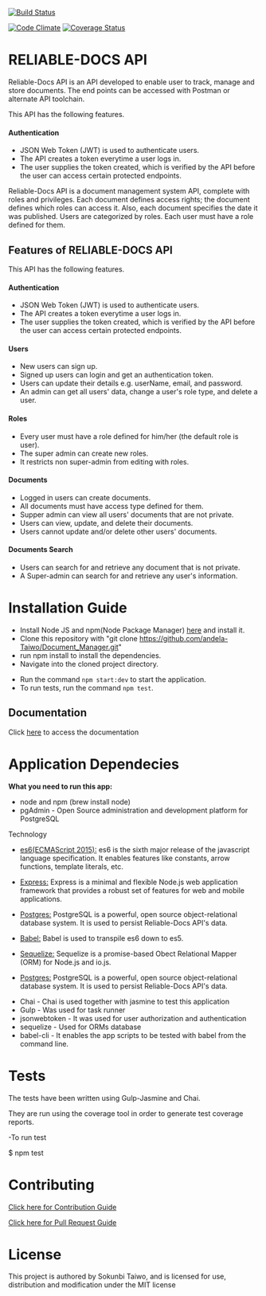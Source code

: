 [![Build Status](https://travis-ci.org/andela-Taiwo/Document_Manager.svg?branch=final-feedback-implementation)](https://travis-ci.org/andela-Taiwo/Document_Manager)

[![Code Climate](https://codeclimate.com/github/andela-Taiwo/Document_Manager/badges/gpa.svg)](https://codeclimate.com/github/andela-Taiwo/Document_Manager)
[![Coverage Status](https://coveralls.io/repos/github/andela-Taiwo/Document_Manager/badge.svg?branch=final-feedback-implementation)](https://coveralls.io/github/andela-Taiwo/Document_Manager?branch=final-feedback-implementation)

# RELIABLE-DOCS API
  Reliable-Docs API is an API  developed to enable user to track, manage and store documents.
  The end points can be accessed with Postman or alternate API toolchain.

  This API has the following features.

  #### Authentication

  * JSON Web Token (JWT) is used to authenticate users.
  * The API creates a token everytime a user logs in.
  * The user supplies the token created, which is verified by the API before the user can access certain protected endpoints.

Reliable-Docs  API is a document management system API, complete with roles and privileges. Each document defines access rights; the document defines which roles can access it. Also, each document specifies the date it was published. Users are categorized by roles. Each user must have a role defined for them.


  ## Features of RELIABLE-DOCS API

  This API has the following features.

  #### Authentication

  * JSON Web Token (JWT) is used to authenticate users.
  * The API creates a token everytime a user logs in.
  * The user supplies the token created, which is verified by the API before the user can access certain protected endpoints.

  #### Users

  * New users can sign up.
  * Signed up users can login and get an authentication token.
  * Users can update their details e.g. userName, email, and password.
  * An admin can get all users' data, change a user's role type, and delete a user.

  #### Roles

  * Every user must have a role defined for him/her (the default role is user).
  * The super admin can create new roles.
  * It restricts non super-admin from editing with roles.

  #### Documents

  * Logged in users can create documents.
  * All documents must have access type defined for them.
  * Supper admin can view all users' documents that are not private.
  * Users can view, update, and delete their documents.
  * Users cannot update and/or delete other users' documents.

  #### Documents Search

  * Users can search for and retrieve any document that is not private.
  * A Super-admin can search for and retrieve any user's information.


# Installation Guide
- Install Node JS and npm(Node Package Manager) [here](https://nodejs.org/en/) and install it.
- Clone this repository with "git clone https://github.com/andela-Taiwo/Document_Manager.git"
- run npm install to install the dependencies.
- Navigate into the cloned project directory.
 * Run the command `npm start:dev` to start the application.
* To run tests, run the command `npm test`.

## Documentation
Click [here](https://reliable-docs-api.herokuapp.com) to access the documentation


# Application Dependecies

__What you need to run this app:__

- node and npm (brew install node)
- pgAdmin - Open Source administration and development platform for PostgreSQL

Technology
* [es6(ECMAScript 2015):](https://en.wikipedia.org/wiki/ECMAScript) es6 is the sixth major release of the javascript language specification. It enables features like constants, arrow functions, template literals, etc.

* [Express:](https://expressjs.com/) Express is a minimal and flexible Node.js web application framework that provides a robust set of features for web and mobile applications.

* [Postgres:](https://www.postgresql.org/about/) PostgreSQL is a powerful, open source object-relational database system. It is used to persist Reliable-Docs API's data.

* [Babel:](https://babeljs.io/) Babel is used to transpile es6 down to es5.

* [Sequelize:](http://sequelize.readthedocs.io/en/v3/) Sequelize is a promise-based Obect Relational Mapper (ORM) for Node.js and io.js.
* [Postgres:](https://www.postgresql.org/about/) PostgreSQL is a powerful, open source object-relational database system. It is used to persist Reliable-Docs API's data.
- Chai - Chai is used together with jasmine to test this application
- Gulp - Was used for task runner
- jsonwebtoken - It was used for user authorization and authentication
- sequelize - Used for ORMs database
- babel-cli - It enables the app scripts to be tested with babel from the command line.

# Tests

The tests have been written using Gulp-Jasmine and Chai.

They are run using the coverage tool in order to generate test coverage reports.

-To run test

  $ npm test

# Contributing
[Click here for Contribution Guide](https://github.com/andela-Taiwo/Document_Manager/wiki/Contribution)


[Click here for Pull Request Guide](https://github.com/andela-Taiwo/Document_Manager/wiki/PR-Naming-Convention)



# License
This project is authored by Sokunbi Taiwo, and is licensed for use, distribution and modification under the MIT license
